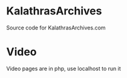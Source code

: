 # KalathrasArchives
Source code for KalathrasArchives.com

# Video 
Video pages are in php, use localhost to run it
